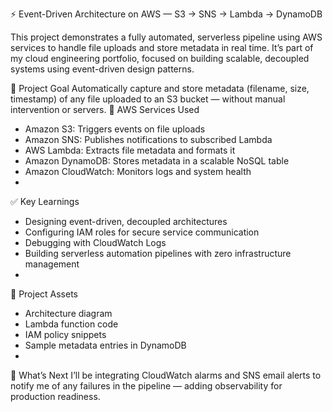 ⚡ Event-Driven Architecture on AWS — S3 → SNS → Lambda → DynamoDB

This project demonstrates a fully automated, serverless pipeline using AWS services to handle file uploads and store metadata in real time. It’s part of my cloud engineering portfolio, focused on building scalable, decoupled systems using event-driven design patterns.

🎯 Project Goal
Automatically capture and store metadata (filename, size, timestamp) of any file uploaded to an S3 bucket — without manual intervention or servers.
🔧 AWS Services Used
- Amazon S3: Triggers events on file uploads
- Amazon SNS: Publishes notifications to subscribed Lambda
- AWS Lambda: Extracts file metadata and formats it
- Amazon DynamoDB: Stores metadata in a scalable NoSQL table
- Amazon CloudWatch: Monitors logs and system health
- 
✅ Key Learnings
- Designing event-driven, decoupled architectures
- Configuring IAM roles for secure service communication
- Debugging with CloudWatch Logs
- Building serverless automation pipelines with zero infrastructure management
- 
📎 Project Assets
- Architecture diagram
- Lambda function code
- IAM policy snippets
- Sample metadata entries in DynamoDB
- 
🚀 What’s Next
I’ll be integrating CloudWatch alarms and SNS email alerts to notify me of any failures in the pipeline — adding observability for production readiness.
